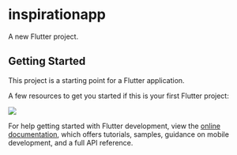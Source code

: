 # inspirationapp

A new Flutter project.

## Getting Started

This project is a starting point for a Flutter application.

A few resources to get you started if this is your first Flutter project:

<p>
  <img src="main/screenshot1.png">
</p>

For help getting started with Flutter development, view the
[online documentation](https://docs.flutter.dev/), which offers tutorials,
samples, guidance on mobile development, and a full API reference.
